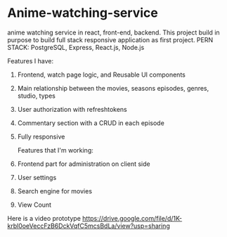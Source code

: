 # Anime-watching-service
anime watching service in react, front-end, backend.
This project build in purpose to build full stack responsive application as first project.
PERN STACK: PostgreSQL, Express, React.js, Node.js

   Features I have:
1. Frontend, watch page logic, and Reusable UI components
2. Main relationship between the movies, seasons episodes, genres, studio, types
3. User authorization with refreshtokens
4. Commentary section with a CRUD in each episode 
5. Fully responsive
   
    Features that I'm working:
1.  Frontend part for administration on client side 
2.  User settings
3.  Search engine for movies
4.  View Count

 Here is a video prototype 
https://drive.google.com/file/d/1K-krbl0oeVeccFzB6DckVqfC5mcsBdLa/view?usp=sharing
